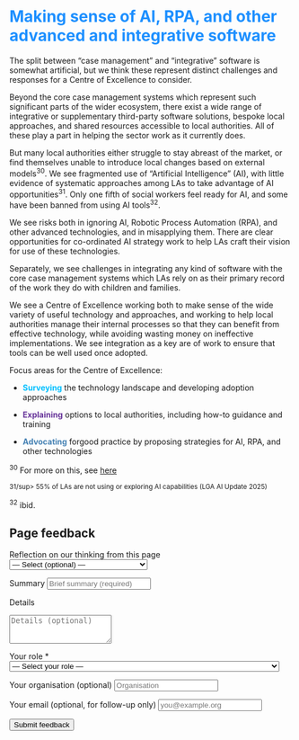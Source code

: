 # <span style="color:dodgerblue">Making sense of AI, RPA, and other advanced and integrative software</span>

The split between “case management” and “integrative” software is somewhat artificial, but we think these represent distinct challenges and responses for a Centre of Excellence to consider.

Beyond the core case management systems which represent such significant parts of the wider ecosystem, there exist a wide range of integrative or supplementary third-party software solutions, bespoke local approaches, and shared resources accessible to local authorities. All of these play a part in helping the sector work as it currently does.

But many local authorities either struggle to stay abreast of the market, or find themselves unable to introduce local changes based on external models<sup>30</sup>. We see fragmented use of “Artificial Intelligence” (AI), with little evidence of systematic approaches among LAs to take advantage of AI opportunities<sup>31</sup>. Only one fifth of social workers feel ready for AI, and some have been banned from using AI tools<sup>32</sup>.

We see risks both in ignoring AI, Robotic Process Automation (RPA), and other advanced technologies, and in misapplying them. There are clear opportunities for co-ordinated AI strategy work to help LAs craft their vision for use of these technologies.

Separately, we see challenges in integrating any kind of software with the core case management systems which LAs rely on as their primary record of the work they do with children and families.

We see a Centre of Excellence working both to make sense of the wide variety of useful technology and approaches, and working to help local authorities manage their internal processes so that they can benefit from effective technology, while avoiding wasting money on ineffective implementations. We see integration as a key are of work to ensure that tools can be well used once adopted.

Focus areas for the Centre of Excellence:

-  <span style="color:deepskyblue">**Surveying**</span> the technology landscape and developing adoption approaches

-  <span style="color:rebeccapurple">**Explaining**</span> options to local authorities, including how-to guidance and training

-  <span style="color:steelblue">**Advocating**</span> forgood practice by proposing strategies for AI, RPA, and other technologies

<!-- footnotes -->

<sup>30</sup> For more on this, see [here](https://www.datatoinsight.org/publications-1/standard-safeguarding-dataset---)

<sup>31/sup> 55% of LAs are not using or exploring AI capabilities (LGA AI Update 2025)

<sup>32</sup> ibid.

<!-- feedback form -->

<div class="feedback-section feedback-compact" id="sheets">
  <h2>Page feedback</h2>
<form id="gs-form">
  <input type="hidden" name="page" id="gs-page">
  <input type="text" name="hp_field" id="hp_field" style="display:none" tabindex="-1" autocomplete="off">

  <label for="mf-nature">Reflection on our thinking from this page</label>
  <select id="mf-nature" name="nature">
    <option value="">— Select (optional) —</option>
    <option>I’m enthusiastic about this</option>
    <option>I’m unsure about this</option>
    <option>I disagree with this</option>
    <option>I have a general reflection on this</option>
    <option>I’ve identified a specific issue with this</option>
    <option>Other</option>
  </select>

  <label for="gs-summary" class="sr-only">Summary</label>
  <input type="text" id="gs-summary" name="summary" required minlength="5" placeholder="Brief summary (required)">

  <label for="gs-details" class="sr-only">Details</label>
  <textarea id="gs-details" name="details" rows="3" placeholder="Details (optional)"></textarea>

  <label for="mf-role">Your role <span class="req">*</span></label>
  <select id="mf-role" name="role" required>
    <option value="">— Select your role —</option>
      <option>Local authority data professional</option>
      <option>Local authority digital professional</option>
      <option>Local authority children’s social care professional</option>
      <option>Local authority leadership</option>
      <option>Central government data professional</option>
      <option>Central government digital professional</option>
      <option>Central government social care professional</option>
      <option>Central government leadership</option>
      <option>Other public sector professional role</option>
      <option>Data and digital supplier/partner</option>
      <option>Data and digital consultant</option>
      <option>Other private sector professional role</option>
      <option>Person (with current or previous social care involvement as a service user)</option>
      <option>Person (without current or previous social care involvement as a service user)</option>
  </select>

  <label for="mf-org">Your organisation (optional)</label>
  <input type="text" id="mf-org" name="org" placeholder="Organisation">

  <label for="mf-email">Your email (optional, for follow-up only)</label>
  <input type="email" id="mf-email" name="email" placeholder="you@example.org">

  <div class="feedback-actions">
    <button type="submit" class="md-button">Submit feedback</button>
  </div>

  <div class="feedback-success" id="gs-ok" hidden>Thanks — feedback received</div>
  <div class="feedback-error" id="gs-err" hidden>Sorry — something went wrong</div>
</form>

</div>